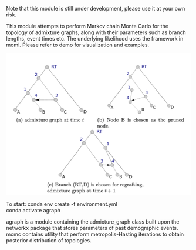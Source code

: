 
Note that this module is still under development, please use it at your own risk.

This module attempts to perform Markov chain Monte Carlo for the topology of admixture graphs, along with their parameters such as branch lengths, event times etc. The underlying likelihood uses the framework in momi. Please refer to demo for visualization and examples.

![An example MCMC step](illustration_figure.png)


To start:
conda env create -f environment.yml  
conda activate agraph

agraph is a module containing the admixture_graph class built upon the networkx package that stores parameters of past demographic events. mcmc contains utility that perform metropolis-Hasting iterations to obtain posterior distribution of topologies.

